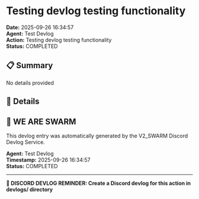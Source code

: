 # Testing devlog testing functionality

**Date:** 2025-09-26 16:34:57  
**Agent:** Test Devlog  
**Action:** Testing devlog testing functionality  
**Status:** COMPLETED

## 📋 Summary

No details provided

## 🎯 Details

## 🐝 WE ARE SWARM

This devlog entry was automatically generated by the V2_SWARM Discord Devlog Service.

**Agent:** Test Devlog  
**Timestamp:** 2025-09-26 16:34:57  
**Status:** COMPLETED

---

**📝 DISCORD DEVLOG REMINDER: Create a Discord devlog for this action in devlogs/ directory**
